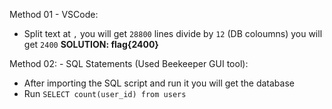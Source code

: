 Method 01 - VSCode:
- Split text at `,` you will get `28800` lines divide by `12` (DB coloumns) you will get `2400`
**SOLUTION: flag{2400}**

Method 02: - SQL Statements (Used Beekeeper GUI tool):
- After importing the SQL script and run it you will get the database
- Run `SELECT count(user_id) from users`
